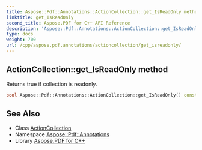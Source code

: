 ```yaml
---
title: Aspose::Pdf::Annotations::ActionCollection::get_IsReadOnly method
linktitle: get_IsReadOnly
second_title: Aspose.PDF for C++ API Reference
description: 'Aspose::Pdf::Annotations::ActionCollection::get_IsReadOnly method. Returns true if collection is readonly in C++.'
type: docs
weight: 700
url: /cpp/aspose.pdf.annotations/actioncollection/get_isreadonly/
---
```

## ActionCollection::get_IsReadOnly method


Returns true if collection is readonly.

```cpp
bool Aspose::Pdf::Annotations::ActionCollection::get_IsReadOnly() const override
```

## See Also

* Class [ActionCollection](../)
* Namespace [Aspose::Pdf::Annotations](../../)
* Library [Aspose.PDF for C++](../../../)

